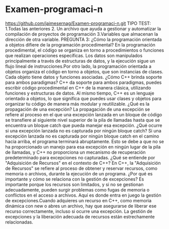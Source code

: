 # Examen-programaci-n
https://github.com/jaimesernag/Examen-programaci-n.git
TIPO TEST:
1.Todas las anteriores 2. Un archivo que ayuda a gestionar y automatizar la compilación de proyectos de programación 3.Variables que almacenan la dirección de otra variable.
PREGUNTA 3: 
¿Cómo la programación orientada a objetos difiere de la programación procedimental?
En la programación procedimental, el código se organiza en torno a procedimientos o funciones que realizan operaciones específicas. Los datos son manipulados principalmente a través de estructuras de datos, y la ejecución sigue un flujo lineal de instrucciones.Por otro lado, la programación orientada a objetos organiza el código en torno a objetos, que son instancias de clases. Cada objeto tiene datos y funciones asociadas.
¿Cómo C++ brinda soporte para ambos paradigmas?
C++ da soporte para ambos paradigmas, puedes escribir código procedimental en C++ de la manera clásica, utilizando funciones y estructuras de datos. Al mismo tiempo, C++ es un lenguaje orientado a objetos, lo que significa que puedes usar clases y objetos para organizar tu código de manera más modular y reutilizable.
¿Qué es la propagación de una excepción?
La propagación de una excepción se refiere al proceso en el que una excepción lanzada en un bloque de código se transfiere al siguiente nivel superior de la pila de llamadas hasta que se encuentra un bloque catch que pueda manejar esa excepción.
¿Qué ocurre si una excepción lanzada no es capturada por ningún bloque catch?
Si una excepción lanzada no es capturada por ningún bloque catch en el camino hacia arriba, el programa terminará abruptamente. Esto se debe a que no se ha proporcionado un manejo para esa excepción en ningún lugar de la pila de llamadas, y C++ no proporciona un mecanismo de recuperación predeterminado para excepciones no capturadas.
¿Qué se entiende por "Adquisición de Recursos" en el contexto de C++?
En C++, la "Adquisición de Recursos" se refiere al proceso de obtener y reservar recursos, como memoria o archivos, durante la ejecución de un programa. ¿Por qué es importante y cómo se relaciona con la gestión de excepciones?
Es importante porque los recursos son limitados, y si no se gestionan adecuadamente, pueden surgir problemas como fugas de memoria o conflictos en el acceso a archivos. Aquí es donde entra en juego la gestión de excepciones.Cuando adquieres un recurso en C++, como memoria dinámica con new o abres un archivo, hay que asegurarse de liberar ese recurso correctamente, incluso si ocurre una excepción. La gestión de excepciones y la liberación adecuada de recursos están estrechamente relacionadas.


